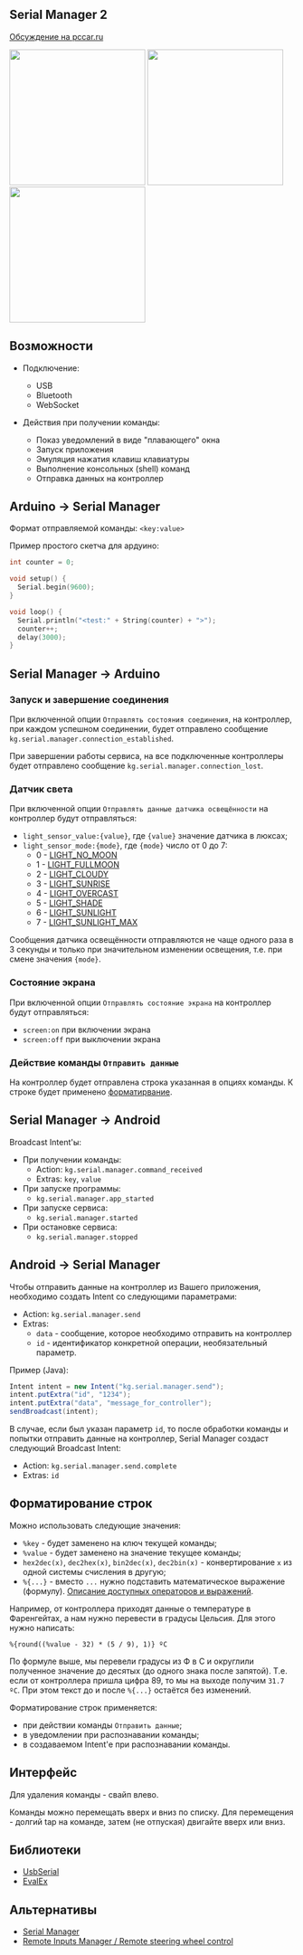 ## Serial Manager 2

[Обсуждение на pccar.ru](http://pccar.ru/showthread.php?t=24120)

<img src="https://cloud.githubusercontent.com/assets/3936845/14065232/ca2985c6-f443-11e5-8cf0-37bf12f44809.png" width="240"> <img src="https://cloud.githubusercontent.com/assets/3936845/14065231/ca2776f0-f443-11e5-94c0-b82fc1c76b84.png" width="240"> <img src="https://cloud.githubusercontent.com/assets/3936845/14435783/51e91190-003b-11e6-9e5f-827bb1ac9264.png" width="240">

## Возможности
* Подключение:
  * USB
  * Bluetooth
  * WebSocket
  
* Действия при получении команды:
  * Показ уведомлений в виде "плавающего" окна
  * Запуск приложения
  * Эмуляция нажатия клавиш клавиатуры
  * Выполнение консольных (shell) команд
  * Отправка данных на контроллер
  

## Arduino → Serial Manager
Формат отправляемой команды: `<key:value>`

Пример простого скетча для ардуино:
```cpp
int counter = 0;

void setup() {
  Serial.begin(9600);
}

void loop() {
  Serial.println("<test:" + String(counter) + ">");
  counter++;
  delay(3000);
}
```

## Serial Manager → Arduino

### Запуск и завершение соединения
При включенной опции `Отправлять состояния соединения`, на контроллер, при каждом успешном
соединении, будет отправлено сообщение
`kg.serial.manager.connection_established`.

При завершении работы сервиса, на все подключенные контроллеры будет отправлено сообщение
`kg.serial.manager.connection_lost`.

### Датчик света
При включенной опции `Отправлять данные датчика освещённости` на контроллер будут отправляться:
* `light_sensor_value:{value}`, где `{value}` значение датчика в люксах;
* `light_sensor_mode:{mode}`, где `{mode}` число от 0 до 7:
  * 0 - [LIGHT_NO_MOON](https://developer.android.com/reference/android/hardware/SensorManager.html#LIGHT_NO_MOON)
  * 1 - [LIGHT_FULLMOON](https://developer.android.com/reference/android/hardware/SensorManager.html#LIGHT_FULLMOON)
  * 2 - [LIGHT_CLOUDY](https://developer.android.com/reference/android/hardware/SensorManager.html#LIGHT_CLOUDY)
  * 3 - [LIGHT_SUNRISE](https://developer.android.com/reference/android/hardware/SensorManager.html#LIGHT_SUNRISE)
  * 4 - [LIGHT_OVERCAST](https://developer.android.com/reference/android/hardware/SensorManager.html#LIGHT_OVERCAST)
  * 5 - [LIGHT_SHADE](https://developer.android.com/reference/android/hardware/SensorManager.html#LIGHT_SHADE)
  * 6 - [LIGHT_SUNLIGHT](https://developer.android.com/reference/android/hardware/SensorManager.html#LIGHT_SUNLIGHT)
  * 7 - [LIGHT_SUNLIGHT_MAX](https://developer.android.com/reference/android/hardware/SensorManager.html#LIGHT_SUNLIGHT_MAX)

Сообщения датчика освещённости отправляются не чаще одного раза в 3 секунды и только при значительном изменении освещения, т.е. при
смене значения `{mode}`.

### Состояние экрана
При включенной опции `Отправлять состояние экрана` на контроллер будут отправляться:
* `screen:on` при включении экрана
* `screen:off` при выключении экрана

### Действие команды `Отправить данные`
На контроллер будет отправлена строка указанная в опциях команды.
К строке будет применено [форматирвание](https://github.com/delletenebre/SerialManager2#Форматирование-строк).


## Serial Manager → Android
Broadcast Intent'ы:
* При получении команды:
  * Action: `kg.serial.manager.command_received`
  * Extras: `key`, `value`
* При запуске программы:
  * `kg.serial.manager.app_started`
* При запуске сервиса:
  * `kg.serial.manager.started`
* При остановке сервиса:
  * `kg.serial.manager.stopped`
  
  
## Android → Serial Manager
Чтобы отправить данные на контроллер из Вашего приложения, необходимо создать Intent со следующими
параметрами:
* Action: `kg.serial.manager.send`
* Extras:
  * `data` - сообщение, которое необходимо отправить на контроллер
  * `id` - идентификатор конкретной операции, необязательный параметр.
  

Пример (Java):
```java
Intent intent = new Intent("kg.serial.manager.send");
intent.putExtra("id", "1234");
intent.putExtra("data", "message_for_controller");
sendBroadcast(intent);
```
В случае, если был указан параметр `id`, то после обработки команды и попытки отправить данные на
контроллер, Serial Manager создаст следующий Broadcast Intent:
* Action: `kg.serial.manager.send.complete`
* Extras: `id`


## Форматирование строк
Можно использовать следующие значения:
* `%key` - будет заменено на ключ текущей команды;
* `%value` - будет заменено на значение текущее команды;
* `hex2dec(x)`, `dec2hex(x)`, `bin2dec(x)`, `dec2bin(x)` - конвертирование `x` из одной системы
счисления в другую;
* `%{...}` - вместо ` ... ` нужно подставить математическое выражение (формулу). [Описание
доступных операторов и выражений](https://github.com/uklimaschewski/EvalEx#supported-operators).

Например, от контроллера приходят данные о температуре в Фаренгейтах, а нам нужно перевести в
градусы Цельсия. Для этого нужно написать:

`%{round((%value - 32) * (5 / 9), 1)} ºC`

По формуле выше, мы перевели градусы из Ф в С и округлили полученное значение до десятых (до одного
знака после запятой). Т.е. если от контроллера пришла цифра 89, то мы на выходе получим `31.7 ºC`.
При этом текст до и после `%{...}` остаётся без изменений.

Форматирование строк применяется:
* при действии команды `Отправить данные`;
* в уведомлении при распознавании команды;
* в создаваемом Intent'е при распознавании команды.


## Интерфейс
Для удаления команды - свайп влево.

Команды можно перемещать вверх и вниз по списку. Для перемещения - долгий tap на команде, затем (не
отпуская) двигайте вверх или вниз.


## Библиотеки
* [UsbSerial](https://github.com/felHR85/UsbSerial)
* [EvalEx](https://github.com/uklimaschewski/EvalEx)

## Альтернативы
* [Serial Manager](https://github.com/delletenebre/SerialManager)
* [Remote Inputs Manager / Remote steering wheel control](http://forum.xda-developers.com/showthread.php?t=2635159)
